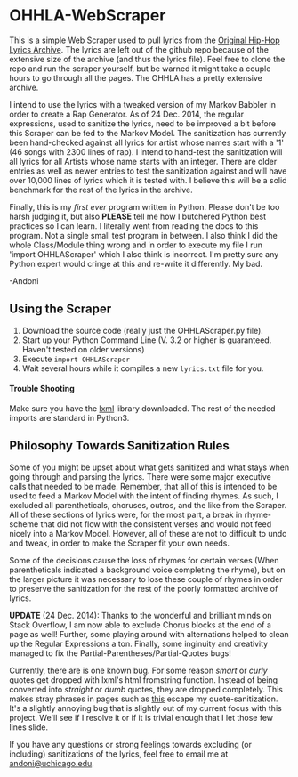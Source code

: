 # OHHLA-WebScraper

This is a simple Web Scraper used to pull lyrics from the [Original Hip-Hop Lyrics Archive](http://ohhla.com/). The lyrics are left out of the github repo because of the extensive size of the archive (and thus the lyrics file). Feel free to clone the repo and run the scraper yourself, but be warned it might take a couple hours to go through all the pages. The OHHLA has a pretty extensive archive.

I intend to use the lyrics with a tweaked version of my Markov Babbler in order to create a Rap Generator. As of 24 Dec. 2014, the regular expressions, used to sanitize the lyrics, need to be improved a bit before this Scraper can be fed to the Markov Model. The sanitization has currently been hand-checked against all lyrics for artist whose names start with a '1' (46 songs with 2300 lines of rap). I intend to hand-test the sanitization will all lyrics for all Artists whose name starts with an integer. There are older entries as well as newer entries to test the sanitization against and will have over 10,000 lines of lyrics which it is tested with. I believe this will be a solid benchmark for the rest of the lyrics in the archive.

Finally, this is my *first ever* program written in Python. Please don't be too harsh judging it, but also **PLEASE** tell me how I butchered Python best practices so I can learn. I literally went from reading the docs to this program. Not a single small test program in between. I also think I did the whole Class/Module thing wrong and in order to execute my file I run 'import OHHLAScraper' which I also think is incorrect. I'm pretty sure any Python expert would cringe at this and re-write it differently. My bad.

-Andoni

## Using the Scraper

1. Download the source code (really just the OHHLAScraper.py file).
2. Start up your Python Command Line (V. 3.2 or higher is guaranteed. Haven't tested on older versions)
3. Execute `import OHHLAScraper`
4. Wait several hours while it compiles a new `lyrics.txt` file for you.

#### Trouble Shooting

Make sure you have the [lxml](http://lxml.de/) library downloaded. The rest of the needed imports are standard in Python3.

## Philosophy Towards Sanitization Rules

Some of you might be upset about what gets sanitized and what stays when going through and parsing the lyrics. There were some major executive calls that needed to be made. Remember, that all of this is intended to be used to feed a Markov Model with the intent of finding rhymes. As such, I excluded all parentheticals, choruses, outros, and the like from the Scraper. All of these sections of lyrics were, for the most part, a break in rhyme-scheme that did not flow with the consistent verses and would not feed nicely into a Markov Model. However, all of these are not to difficult to undo and tweak, in order to make the Scraper fit your own needs.

Some of the decisions cause the loss of rhymes for certain verses (When parentheticals indicated a background voice completing the rhyme), but on the larger picture it was necessary to lose these couple of rhymes in order to preserve the sanitization for the rest of the poorly formatted archive of lyrics.

**UPDATE** (24 Dec. 2014): Thanks to the wonderful and brilliant minds on Stack Overflow, I am now able to exclude Chorus blocks at the end of a page as well! Further, some playing around with alternations helped to clean up the Regular Expressions a ton. Finally, some inginuity and creativity managed to fix the Partial-Parentheses/Partial-Quotes bugs!

Currently, there are is one known bug. For some reason *smart* or *curly* quotes get dropped with lxml's html fromstring function. Instead of being converted into *straight* or *dumb* quotes, they are dropped completely. This makes stray phrases in pages such as [this](http://ohhla.com/anonymous/1st_infa/rm_bside/fourthof.1st.txt) escape my quote-sanitization. It's a slightly annoying bug that is slightly out of my current focus with this project. We'll see if I resolve it or if it is trivial enough that I let those few lines slide.

If you have any questions or strong feelings towards excluding (or including) sanitizations of the lyrics, feel free to email me at [andoni@uchicago.edu](mailto:andoni@uchicago.edu).
